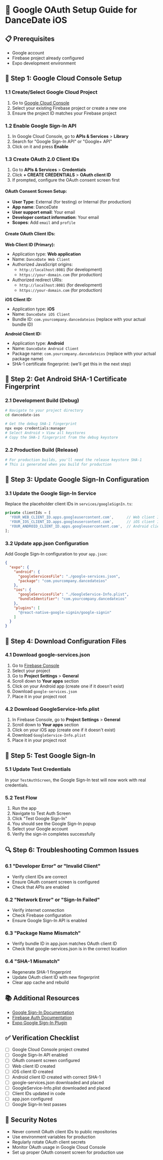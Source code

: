 # 🔐 Google OAuth Setup Guide for DanceDate iOS

## 📋 **Prerequisites**
- Google account
- Firebase project already configured
- Expo development environment

## 🚀 **Step 1: Google Cloud Console Setup**

### 1.1 Create/Select Google Cloud Project
1. Go to [Google Cloud Console](https://console.cloud.google.com/)
2. Select your existing Firebase project or create a new one
3. Ensure the project ID matches your Firebase project

### 1.2 Enable Google Sign-In API
1. In Google Cloud Console, go to **APIs & Services** > **Library**
2. Search for "Google Sign-In API" or "Google+ API"
3. Click on it and press **Enable**

### 1.3 Create OAuth 2.0 Client IDs
1. Go to **APIs & Services** > **Credentials**
2. Click **+ CREATE CREDENTIALS** > **OAuth client ID**
3. If prompted, configure the OAuth consent screen first

#### OAuth Consent Screen Setup:
- **User Type**: External (for testing) or Internal (for production)
- **App name**: DanceDate
- **User support email**: Your email
- **Developer contact information**: Your email
- **Scopes**: Add `email` and `profile`

#### Create OAuth Client IDs:

**Web Client ID (Primary):**
- Application type: **Web application**
- Name: `DanceDate Web Client`
- Authorized JavaScript origins:
  - `http://localhost:8081` (for development)
  - `https://your-domain.com` (for production)
- Authorized redirect URIs:
  - `http://localhost:8081` (for development)
  - `https://your-domain.com` (for production)

**iOS Client ID:**
- Application type: **iOS**
- Name: `DanceDate iOS Client`
- Bundle ID: `com.yourcompany.dancedateios` (replace with your actual bundle ID)

**Android Client ID:**
- Application type: **Android**
- Name: `DanceDate Android Client`
- Package name: `com.yourcompany.dancedateios` (replace with your actual package name)
- SHA-1 certificate fingerprint: (we'll get this in the next step)

## 📱 **Step 2: Get Android SHA-1 Certificate Fingerprint**

### 2.1 Development Build (Debug)
```bash
# Navigate to your project directory
cd dancedate-ios

# Get the debug SHA-1 fingerprint
npx expo credentials:manager
# Select Android > View all keystores
# Copy the SHA-1 fingerprint from the debug keystore
```

### 2.2 Production Build (Release)
```bash
# For production builds, you'll need the release keystore SHA-1
# This is generated when you build for production
```

## 🔧 **Step 3: Update Google Sign-In Configuration**

### 3.1 Update the Google Sign-In Service
Replace the placeholder client IDs in `services/googleSignIn.ts`:

```typescript
private clientIds = [
  'YOUR_WEB_CLIENT_ID.apps.googleusercontent.com',      // Web client ID
  'YOUR_IOS_CLIENT_ID.apps.googleusercontent.com',      // iOS client ID  
  'YOUR_ANDROID_CLIENT_ID.apps.googleusercontent.com',  // Android client ID
];
```

### 3.2 Update app.json Configuration
Add Google Sign-In configuration to your `app.json`:

```json
{
  "expo": {
    "android": {
      "googleServicesFile": "./google-services.json",
      "package": "com.yourcompany.dancedateios"
    },
    "ios": {
      "googleServicesFile": "./GoogleService-Info.plist",
      "bundleIdentifier": "com.yourcompany.dancedateios"
    },
    "plugins": [
      "@react-native-google-signin/google-signin"
    ]
  }
}
```

## 📄 **Step 4: Download Configuration Files**

### 4.1 Download google-services.json
1. Go to [Firebase Console](https://console.firebase.google.com/)
2. Select your project
3. Go to **Project Settings** > **General**
4. Scroll down to **Your apps** section
5. Click on your Android app (create one if it doesn't exist)
6. Download `google-services.json`
7. Place it in your project root

### 4.2 Download GoogleService-Info.plist
1. In Firebase Console, go to **Project Settings** > **General**
2. Scroll down to **Your apps** section
3. Click on your iOS app (create one if it doesn't exist)
4. Download `GoogleService-Info.plist`
5. Place it in your project root

## 🧪 **Step 5: Test Google Sign-In**

### 5.1 Update Test Credentials
In your `TestAuthScreen`, the Google Sign-In test will now work with real credentials.

### 5.2 Test Flow
1. Run the app
2. Navigate to Test Auth Screen
3. Click "Test Google Sign-In"
4. You should see the Google Sign-In popup
5. Select your Google account
6. Verify the sign-in completes successfully

## 🔍 **Step 6: Troubleshooting Common Issues**

### 6.1 "Developer Error" or "Invalid Client"
- Verify client IDs are correct
- Ensure OAuth consent screen is configured
- Check that APIs are enabled

### 6.2 "Network Error" or "Sign-In Failed"
- Verify internet connection
- Check Firebase configuration
- Ensure Google Sign-In API is enabled

### 6.3 "Package Name Mismatch"
- Verify bundle ID in app.json matches OAuth client ID
- Check that google-services.json is in the correct location

### 6.4 "SHA-1 Mismatch"
- Regenerate SHA-1 fingerprint
- Update OAuth client ID with new fingerprint
- Clear app cache and rebuild

## 📚 **Additional Resources**

- [Google Sign-In Documentation](https://developers.google.com/identity/sign-in/android)
- [Firebase Auth Documentation](https://firebase.google.com/docs/auth)
- [Expo Google Sign-In Plugin](https://docs.expo.dev/versions/latest/sdk/google-sign-in/)

## ✅ **Verification Checklist**

- [ ] Google Cloud Console project created
- [ ] Google Sign-In API enabled
- [ ] OAuth consent screen configured
- [ ] Web client ID created
- [ ] iOS client ID created
- [ ] Android client ID created with correct SHA-1
- [ ] google-services.json downloaded and placed
- [ ] GoogleService-Info.plist downloaded and placed
- [ ] Client IDs updated in code
- [ ] app.json configured
- [ ] Google Sign-In test passes

## 🚨 **Security Notes**

- Never commit OAuth client IDs to public repositories
- Use environment variables for production
- Regularly rotate OAuth client secrets
- Monitor OAuth usage in Google Cloud Console
- Set up proper OAuth consent screen for production use
